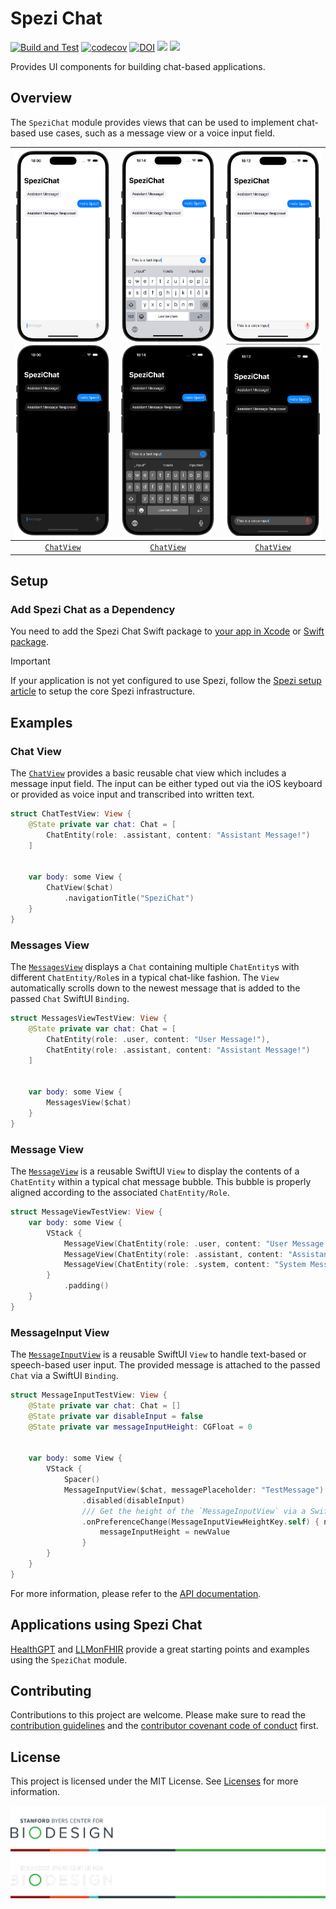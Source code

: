 <!--
                  
This source file is part of the Stanford Spezi open source project

SPDX-FileCopyrightText: 2023 Stanford University and the project authors (see CONTRIBUTORS.md)

SPDX-License-Identifier: MIT
             
-->

# Spezi Chat

[![Build and Test](https://github.com/StanfordSpezi/SpeziChat/actions/workflows/build-and-test.yml/badge.svg)](https://github.com/StanfordSpezi/SpeziChat/actions/workflows/build-and-test.yml)
[![codecov](https://codecov.io/gh/StanfordSpezi/SpeziChat/graph/badge.svg?token=b2Dn0r9eo6)](https://codecov.io/gh/StanfordSpezi/SpeziChat)
[![DOI](https://zenodo.org/badge/DOI/10.5281/zenodo.10161087.svg)](https://doi.org/10.5281/zenodo.10161087)
[![](https://img.shields.io/endpoint?url=https%3A%2F%2Fswiftpackageindex.com%2Fapi%2Fpackages%2FStanfordSpezi%2FSpeziChat%2Fbadge%3Ftype%3Dswift-versions)](https://swiftpackageindex.com/StanfordSpezi/SpeziChat)
[![](https://img.shields.io/endpoint?url=https%3A%2F%2Fswiftpackageindex.com%2Fapi%2Fpackages%2FStanfordSpezi%2FSpeziChat%2Fbadge%3Ftype%3Dplatforms)](https://swiftpackageindex.com/StanfordSpezi/SpeziChat)


Provides UI components for building chat-based applications.


## Overview

The `SpeziChat` module provides views that can be used to implement chat-based use cases, such as a message view or a voice input field.

|![Screenshot displaying the regular chat view.](Sources/SpeziChat/SpeziChat.docc/Resources/ChatView.png#gh-light-mode-only) ![Screenshot displaying the regular chat view.](Sources/SpeziChat/SpeziChat.docc/Resources/ChatView~dark.png#gh-dark-mode-only)|![Screenshot displaying the text input chat view.](Sources/SpeziChat/SpeziChat.docc/Resources/ChatView+TextInput.png#gh-light-mode-only) ![Screenshot displaying the text input chat view.](Sources/SpeziChat/SpeziChat.docc/Resources/ChatView+TextInput~dark.png#gh-dark-mode-only)|![Screenshot displaying the voice input chat view.](Sources/SpeziChat/SpeziChat.docc/Resources/ChatView+VoiceInput.png#gh-light-mode-only) ![Screenshot displaying the voice input chat view.](Sources/SpeziChat/SpeziChat.docc/Resources/ChatView+VoiceInput~dark.png#gh-dark-mode-only)
|:--:|:--:|:--:|
|[`ChatView`](https://swiftpackageindex.com/stanfordspezi/spezichat/documentation/spezichat/chatview)|[`ChatView`](https://swiftpackageindex.com/stanfordspezi/spezichat/documentation/spezichat/chatview)|[`ChatView`](https://swiftpackageindex.com/stanfordspezi/spezichat/documentation/spezichat/chatview)|


## Setup


### Add Spezi Chat as a Dependency

You need to add the Spezi Chat Swift package to
[your app in Xcode](https://developer.apple.com/documentation/xcode/adding-package-dependencies-to-your-app#) or
[Swift package](https://developer.apple.com/documentation/xcode/creating-a-standalone-swift-package-with-xcode#Add-a-dependency-on-another-Swift-package).

> [!IMPORTANT]  
> If your application is not yet configured to use Spezi, follow the [Spezi setup article](https://swiftpackageindex.com/stanfordspezi/spezi/documentation/spezi/initial-setup) to setup the core Spezi infrastructure.
   
## Examples

### Chat View

The [`ChatView`](https://swiftpackageindex.com/stanfordspezi/spezichat/documentation/spezichat/chatview) provides a basic reusable chat view which includes a message input field. The input can be either typed out via the iOS keyboard or provided as voice input and transcribed into written text.

```swift
struct ChatTestView: View {
    @State private var chat: Chat = [
        ChatEntity(role: .assistant, content: "Assistant Message!")
    ]


    var body: some View {
        ChatView($chat)
            .navigationTitle("SpeziChat")
    }
}
```

### Messages View

The [`MessagesView`](https://swiftpackageindex.com/stanfordspezi/spezichat/documentation/spezichat/messagesview) displays a `Chat` containing multiple `ChatEntity`s with different `ChatEntity/Role`s in a typical chat-like fashion.
The `View` automatically scrolls down to the newest message that is added to the passed `Chat` SwiftUI `Binding`.

```swift
struct MessagesViewTestView: View {
    @State private var chat: Chat = [
        ChatEntity(role: .user, content: "User Message!"),
        ChatEntity(role: .assistant, content: "Assistant Message!")
    ]


    var body: some View {
        MessagesView($chat)
    }
}
```

### Message View

The [`MessageView`](https://swiftpackageindex.com/stanfordspezi/spezichat/documentation/spezichat/messageview) is a reusable SwiftUI `View` to display the contents of a `ChatEntity` within a typical chat message bubble. This bubble is properly aligned according to the associated `ChatEntity/Role`.

```swift
struct MessageViewTestView: View {
    var body: some View {
        VStack {
            MessageView(ChatEntity(role: .user, content: "User Message!"))
            MessageView(ChatEntity(role: .assistant, content: "Assistant Message!"))
            MessageView(ChatEntity(role: .system, content: "System Message (hidden)!"))
        }
            .padding()
    }
}
```

### MessageInput View

The [`MessageInputView`](https://swiftpackageindex.com/stanfordspezi/spezichat/documentation/spezichat/messageinputview) is a reusable SwiftUI `View` to handle text-based or speech-based user input. The provided message is attached to the passed `Chat` via a SwiftUI `Binding`.

```swift
struct MessageInputTestView: View {
    @State private var chat: Chat = []
    @State private var disableInput = false
    @State private var messageInputHeight: CGFloat = 0
    
    
    var body: some View {
        VStack {
            Spacer()
            MessageInputView($chat, messagePlaceholder: "TestMessage")
                .disabled(disableInput)
                /// Get the height of the `MessageInputView` via a SwiftUI `PreferenceKey`
                .onPreferenceChange(MessageInputViewHeightKey.self) { newValue in
                    messageInputHeight = newValue
                }
        }
    }
}
```

For more information, please refer to the [API documentation](https://swiftpackageindex.com/StanfordSpezi/SpeziChat/documentation).

## Applications using Spezi Chat

[HealthGPT](https://github.com/StanfordBDHG/HealthGPT) and [LLMonFHIR](https://github.com/StanfordBDHG/LLMonFHIR) provide a great starting points and examples using the `SpeziChat` module.

## Contributing

Contributions to this project are welcome. Please make sure to read the [contribution guidelines](https://github.com/StanfordSpezi/.github/blob/main/CONTRIBUTING.md) and the [contributor covenant code of conduct](https://github.com/StanfordSpezi/.github/blob/main/CODE_OF_CONDUCT.md) first.


## License

This project is licensed under the MIT License. See [Licenses](https://github.com/StanfordSpezi/SpeziChat/tree/main/LICENSES) for more information.

![Spezi Footer](https://raw.githubusercontent.com/StanfordSpezi/.github/main/assets/FooterLight.png#gh-light-mode-only)
![Spezi Footer](https://raw.githubusercontent.com/StanfordSpezi/.github/main/assets/FooterDark.png#gh-dark-mode-only)
